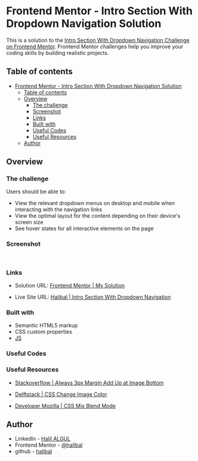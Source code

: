 # Frontend Mentor - Intro Section With Dropdown Navigation Solution

This is a solution to the [Intro Section With Dropdown Navigation Challenge on Frontend Mentor](https://www.frontendmentor.io/challenges/ping-single-column-coming-soon-page-5cadd051fec04111f7b848da/hub/ping-single-column-coming-soon-page-rJk2e6BIc). Frontend Mentor challenges help you improve your coding skills by building realistic projects.

## Table of contents

- [Frontend Mentor - Intro Section With Dropdown Navigation Solution](#frontend-mentor---intro-section-with-dropdown-navigation-solution)
  - [Table of contents](#table-of-contents)
  - [Overview](#overview)
    - [The challenge](#the-challenge)
    - [Screenshot](#screenshot)
    - [Links](#links)
    - [Built with](#built-with)
    - [Useful Codes](#useful-codes)
    - [Useful Resources](#useful-resources)
  - [Author](#author)

## Overview

### The challenge

Users should be able to:

- View the relevant dropdown menus on desktop and mobile when interacting with the navigation links
- View the optimal layout for the content depending on their device's screen size
- See hover states for all interactive elements on the page

### Screenshot

<p align="center">
 <img src="">
 <img src="">
</p>

### Links

- Solution URL: [Frontend Mentor | My Solution](https://www.frontendmentor.io/solutions/stats-preview-card-component-with-html-css-rkxZxj58c)
  
- Live Site URL: [Halibal | Intro Section With Dropdown Navigation](https://halibal.github.io/frontendmentor-projects/Stats_Preview_Card_Component/index.html)

### Built with

- Semantic HTML5 markup
- CSS custom properties
- [JS](https://www.javascript.com)

### Useful Codes

### Useful Resources

- [Stackoverflow | Always 3px Margin Add Up at Image Bottom](https://stackoverflow.com/questions/10844205/html-5-strange-img-always-adds-3px-margin-at-bottom)

- [Delftstack | CSS Change Image Color](https://www.delftstack.com/howto/css/css-change-image-color/#:~:text=We%20can%20change%20the%20image,without%20forming%20an%20actual%20shadow.)

- [Developer Mozilla | CSS Mix Blend Mode](https://developer.mozilla.org/en-US/docs/Web/CSS/mix-blend-mode?retiredLocale=tr)

## Author

- LinkedIn - [Halil ALGUL](https://www.linkedin.com/in/halilagul/)
- Frontend Mentor - [@halibal](https://www.frontendmentor.io/profile/halibal)
- github - [halibal](https://github.com/halibal)
